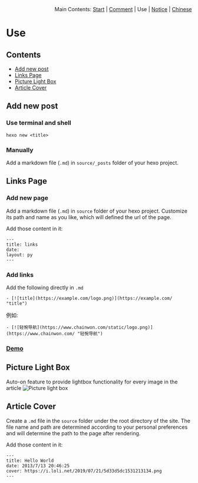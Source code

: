 <div align="right">Main Contents: <a title="Start" href="https://github.com/nexmoe/hexo-theme-nexmoe/blob/master/WIKI/en/start.md">Start</a> | <a title="Comment" href="https://github.com/nexmoe/hexo-theme-nexmoe/blob/master/WIKI/en/comment.md">Comment</a> | Use | <a title="Notice" href="https://github.com/nexmoe/hexo-theme-nexmoe/blob/master/WIKI/en/notice.md">Notice</a> | <a title="Chinese" href="https://github.com/nexmoe/hexo-theme-nexmoe/blob/master/WIKI/use.md">Chinese</a></div>

# Use

## Contents

- [Add new post](#Add%20new%20post)
- [Links Page](#Links%20Page)
- [Picture Light Box](#Picture%20Light%20Box)
- [Article Cover](#Article%20Cover)

## Add new post

### Use terminal and shell
```
hexo new <title>
```
### Manually

Add a markdown file (`.md`) in `source/_posts` folder of your hexo project.

## Links Page

### Add new page
Add a markdown file (`.md`) in `source` folder of your hexo project. Customize its path and name as you like, which will defined the url of the page.

Add those content in it:
```
---
title: links
date:
layout: py
---
```

### Add links

Add the following directly in `.md`
```
- [![title](https://example.com/logo.png)](https://example.com/ "title")
```
例如:
```
- [![轻惋导航](https://www.chainwon.com/static/logo.png)](https://www.chainwon.com/ "轻惋导航")
```
### [Demo](https://nexmoe.com/PY.html)

## Picture Light Box

Auto-on feature to provide lightbox functionality for every image in the article
![Picture light box](https://nexmoe.com/images/pasted-4.png "Picture light box")

## Article Cover

Create a `.md` file in the `source` folder under the root directory of the site. The file name and path are determined according to your personal preferences and will determine the path to the page after rendering.

Add those content in it:
```
---
title: Hello World
date: 2013/7/13 20:46:25
cover: https://i.loli.net/2019/07/21/5d33d5dc1531213134.png
---
```